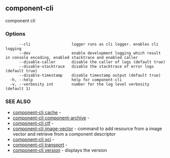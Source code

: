 ## component-cli

component cli

### Options

```
      --cli                  logger runs as cli logger. enables cli logging
      --dev                  enable development logging which result in console encoding, enabled stacktrace and enabled caller
      --disable-caller       disable the caller of logs (default true)
      --disable-stacktrace   disable the stacktrace of error logs (default true)
      --disable-timestamp    disable timestamp output (default true)
  -h, --help                 help for component-cli
  -v, --verbosity int        number for the log level verbosity (default 1)
```

### SEE ALSO

* [component-cli cache](component-cli_cache.md)	 - 
* [component-cli component-archive](component-cli_component-archive.md)	 - 
* [component-cli ctf](component-cli_ctf.md)	 - 
* [component-cli image-vector](component-cli_image-vector.md)	 - command to add resource from a image vector and retrieve from a component descriptor
* [component-cli oci](component-cli_oci.md)	 - 
* [component-cli transport](component-cli_transport.md)	 - 
* [component-cli version](component-cli_version.md)	 - displays the version

